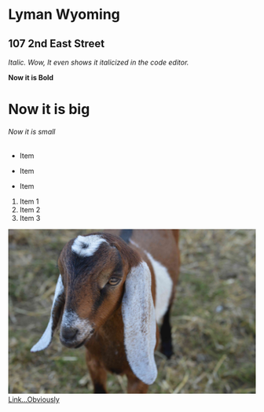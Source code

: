 # Lyman Wyoming

## 107 2nd East Street

_Italic. Wow, It even shows it italicized in the code editor._

**Now it is Bold**

# Now it is big

###### Now it is small

- Item

- Item

- Item

1. Item 1
1. Item 2
1. Item 3

![image of a goat](images/goat.jpg "Goat")
[Link...Obviously]("https://snow.instructure.com/")
